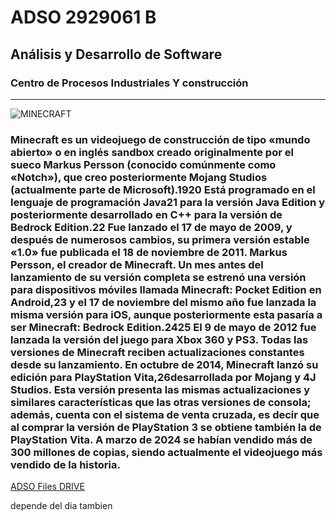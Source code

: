 # ADSO 2929061 B
## Análisis y Desarrollo de Software

### Centro de Procesos Industriales Y construcción

---

![MINECRAFT](https://tinyurl.com/yf6bmu3s)
### Minecraft es un videojuego de construcción de tipo «mundo abierto» o en inglés sandbox creado originalmente por el sueco Markus Persson (conocido comúnmente como «Notch»), que creo posteriormente Mojang Studios (actualmente parte de Microsoft).19​20​ Está programado en el lenguaje de programación Java21​ para la versión Java Edition y posteriormente desarrollado en C++ para la versión de Bedrock Edition.22​ Fue lanzado el 17 de mayo de 2009, y después de numerosos cambios, su primera versión estable «1.0» fue publicada el 18 de noviembre de 2011. Markus Persson, el creador de Minecraft. Un mes antes del lanzamiento de su versión completa se estrenó una versión para dispositivos móviles llamada Minecraft: Pocket Edition en Android,23​ y el 17 de noviembre del mismo año fue lanzada la misma versión para iOS, aunque posteriormente esta pasaría a ser Minecraft: Bedrock Edition.24​25​ El 9 de mayo de 2012 fue lanzada la versión del juego para Xbox 360 y PS3. Todas las versiones de Minecraft reciben actualizaciones constantes desde su lanzamiento. En octubre de 2014, Minecraft lanzó su edición para PlayStation Vita,26​ desarrollada por Mojang y 4J Studios. Esta versión presenta las mismas actualizaciones y similares características que las otras versiones de consola; además, cuenta con el sistema de venta cruzada, es decir que al comprar la versión de PlayStation 3 se obtiene también la de PlayStation Vita. A marzo de 2024 se habían vendido más de 300 millones de copias, siendo actualmente el videojuego más vendido de la historia.
[ADSO Files DRIVE](https://tinyurl.com/wnkk334u)

depende del dia tambien

